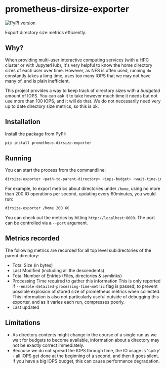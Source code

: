 # prometheus-dirsize-exporter

[![PyPI version](https://badge.fury.io/py/prometheus-dirsize-exporter.svg)](https://badge.fury.io/py/prometheus-dirsize-exporter)

Export directory size metrics efficiently.

## Why?

When providing multi-user interactive computing services (with a HPC cluster
or with JupyterHub), it's very helpful to know the home directory sizes of
each user over time. However, as NFS is often used, running `du` constantly
takes a long time, uses too many IOPS that we may not have many of, and is
plain inefficient.

This project provides a way to keep track of directory sizes with a *budgeted*
amount of IOPS. You can ask it to take however much time it needs but not
use more than 100 IOPS, and it will do that. We do not necessarily need very
up to date directory size metrics, so this is ok.

## Installation

Install the package from PyPI:

```bash
pip install prometheus-dirsize-exporter
```

## Running

You can start the process from the commandline:

```bash
dirsize-exporter <path-to-parent-directory> <iops-budget> <wait-time-in-minutes>
```

For example, to export metrics about directories under `/home`, using no more
than 200 IO operations per second, updating every 60minutes, you would run:

```bash
dirsize-exporter /home 200 60
```

You can check out the metrics by hitting `http://localhost:8000`. The port can
be controlled via a `--port` argument.

## Metrics recorded

The following metrics are recorded for all top level subidrectories of the
parent directory:

- Total Size (in bytes)
- Last Modified (including all the descendents)
- Total Number of Entries (Files, directories & symlinks)
- Processing Time required to gather this information
  This is only reported if `--enable-detailed-processing-time-metric` flag is
  passed, to prevent possible explosion of stored size of prometheus metrics
  when collected. This information is also not particularly useful outside
  of debugging this exporter, and as it varies each run, compresses poorly.
- Last updated

## Limitations

- As directory contents might change in the course of a single run as we wait
  for budgets to become available, information about a directory may not be
  exactly correct immediately.
- Because we do not spread the IOPS through time, the IO usage is 'spiky' -
  all IOPS get done at the beginning of a second, and then it goes silent.
  If you have a big IOPS budget, this can cause performance degradation.
